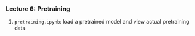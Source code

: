### Lecture 6: Pretraining

1. `pretraining.ipynb`: load a pretrained model and view actual pretraining data 
